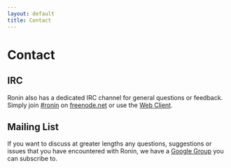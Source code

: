 ```yaml
---
layout: default
title: Contact
---
```


# Contact

## IRC

Ronin also has a dedicated IRC channel for general questions or
feedback. Simply join [#ronin](irc://irc.freenode.net/#ronin) on
[freenode.net](http://freenode.net/) or use the [Web Client](irc.html).

## Mailing List

If you want to discuss at greater lengths any questions,
suggestions or issues that you have encountered with Ronin, we have a
[Google Group](http://groups.google.com/group/ronin-ruby) you can
subscribe to.

